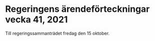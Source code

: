 # Regeringens ärendeförteckningar vecka 41, 2021

Till regeringssammanträdet fredag den 15 oktober.
